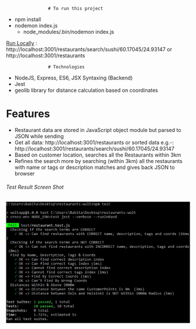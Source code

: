                     # To run this project

- npm install
- nodemon index.js
  - node_modules/.bin/nodemon index.js

[Run Locally](http://localhost:3001/restaurants/search/sushi/60.17045/24.93147) : http://localhost:3001/restaurants/search/sushi/60.17045/24.93147 or http://localhost:3001/restaurants

                    # Technologies

- NodeJS, Express, ES6, JSX Syntaxing (Backend)
- Jest
- geolib library for distance calculation based on coordinates

# Features

- Restaurant data are stored in JavaScript object module but parsed to JSON while sending
- Get all data: http://localhost:3001/restaurants or sorted data e.g.-: http://localhost:3001/restaurants/search/sushi/60.17045/24.93147
- Based on customer location, searches all the Restaurants within 3km
- Refines the search more by searching (within 3km) all the restaurants with name or tags or description matches and gives back JSON to browser

###### Test Result Screen Shot

![](images/testResults.jpg)
